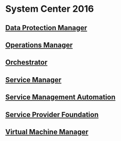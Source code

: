 
# System Center 2016
## [Data Protection Manager](dpm/index.md)
## [Operations Manager](scom/index.md)
## [Orchestrator](orchestrator/index.md)
## [Service Manager](scsm/index.md)
## [Service Management Automation](sma/index.md)
## [Service Provider Foundation](spf/toc.md)
## [Virtual Machine Manager](vmm/index.md)

